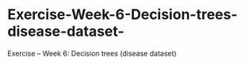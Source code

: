 # Exercise-Week-6-Decision-trees-disease-dataset-
Exercise – Week 6: Decision trees (disease dataset)
